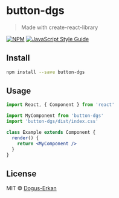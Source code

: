 # button-dgs

> Made with create-react-library

[![NPM](https://img.shields.io/npm/v/button-dgs.svg)](https://www.npmjs.com/package/button-dgs) [![JavaScript Style Guide](https://img.shields.io/badge/code_style-standard-brightgreen.svg)](https://standardjs.com)

## Install

```bash
npm install --save button-dgs
```

## Usage

```jsx
import React, { Component } from 'react'

import MyComponent from 'button-dgs'
import 'button-dgs/dist/index.css'

class Example extends Component {
  render() {
    return <MyComponent />
  }
}
```

## License

MIT © [Dogus-Erkan](https://github.com/Dogus-Erkan)
